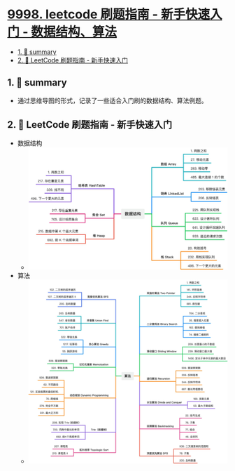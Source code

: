 # [9998. leetcode 刷题指南 - 新手快速入门 - 数据结构、算法](https://github.com/Tdahuyou/leetcode/tree/main/9998.%20leetcode%20%E5%88%B7%E9%A2%98%E6%8C%87%E5%8D%97%20-%20%E6%96%B0%E6%89%8B%E5%BF%AB%E9%80%9F%E5%85%A5%E9%97%A8%20-%20%E6%95%B0%E6%8D%AE%E7%BB%93%E6%9E%84%E3%80%81%E7%AE%97%E6%B3%95)

<!-- region:toc -->
- [1. 📝 summary](#1--summary)
- [2. 📒 LeetCode 刷题指南 - 新手快速入门](#2--leetcode-刷题指南---新手快速入门)
<!-- endregion:toc -->

## 1. 📝 summary

- 通过思维导图的形式，记录了一些适合入门刷的数据结构、算法例题。

## 2. 📒 LeetCode 刷题指南 - 新手快速入门

- 数据结构
  - ![](md-imgs/2024-09-25-15-01-46.png)
- 算法
  - ![](md-imgs/2024-09-25-15-02-56.png)